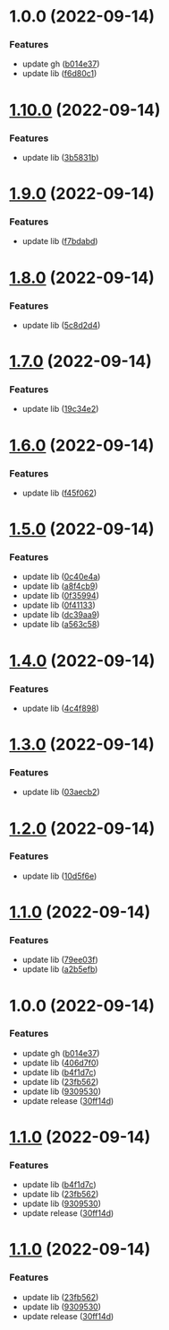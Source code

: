 # 1.0.0 (2022-09-14)


### Features

* update gh ([b014e37](https://github.com/ValinAHao/valin-workspace/commit/b014e3736d1a96e1f180da1dd6e27a4a94690662))
* update lib ([f6d80c1](https://github.com/ValinAHao/valin-workspace/commit/f6d80c12700a7af2321c9be8243d02d325ab308c))

# [1.10.0](https://github.com/ValinAHao/valin-workspace/compare/prettier-v1.9.0...prettier-v1.10.0) (2022-09-14)


### Features

* update lib ([3b5831b](https://github.com/ValinAHao/valin-workspace/commit/3b5831b7d39524c4eb6fba42b631bde7e6fd85d6))

# [1.9.0](https://github.com/ValinAHao/valin-workspace/compare/prettier-v1.8.0...prettier-v1.9.0) (2022-09-14)


### Features

* update lib ([f7bdabd](https://github.com/ValinAHao/valin-workspace/commit/f7bdabd870199d3a270cc3513fd77b182ea0905f))

# [1.8.0](https://github.com/ValinAHao/valin-workspace/compare/prettier-v1.7.0...prettier-v1.8.0) (2022-09-14)


### Features

* update lib ([5c8d2d4](https://github.com/ValinAHao/valin-workspace/commit/5c8d2d4b04b21c6dfc9145a2a0dc0e109fc5dc01))

# [1.7.0](https://github.com/ValinAHao/valin-workspace/compare/prettier-v1.6.0...prettier-v1.7.0) (2022-09-14)


### Features

* update lib ([19c34e2](https://github.com/ValinAHao/valin-workspace/commit/19c34e2befdb15dfb9c2f73a0361a78b496876e6))

# [1.6.0](https://github.com/ValinAHao/valin-workspace/compare/prettier-v1.5.0...prettier-v1.6.0) (2022-09-14)


### Features

* update lib ([f45f062](https://github.com/ValinAHao/valin-workspace/commit/f45f062c894e1f64851c213002c7430c4ea7c261))

# [1.5.0](https://github.com/ValinAHao/valin-workspace/compare/prettier-v1.4.0...prettier-v1.5.0) (2022-09-14)


### Features

* update lib ([0c40e4a](https://github.com/ValinAHao/valin-workspace/commit/0c40e4a0d7dde2d7cc4c3f0af73041c94f4c8132))
* update lib ([a8f4cb9](https://github.com/ValinAHao/valin-workspace/commit/a8f4cb9227c2455590f2fefa26e2a53670845475))
* update lib ([0f35994](https://github.com/ValinAHao/valin-workspace/commit/0f35994fa5db7f2df63f0277920ca5276ca03841))
* update lib ([0f41133](https://github.com/ValinAHao/valin-workspace/commit/0f4113352d9a4d2ea4c1687e86af13a60eda8fa4))
* update lib ([dc39aa9](https://github.com/ValinAHao/valin-workspace/commit/dc39aa94cf3ce060207bc4c06264775e2b84dc56))
* update lib ([a563c58](https://github.com/ValinAHao/valin-workspace/commit/a563c5871e24cf6ce958cc68c84a102700737ac8))

# [1.4.0](https://github.com/ValinAHao/valin-workspace/compare/prettier-v1.3.0...prettier-v1.4.0) (2022-09-14)


### Features

* update lib ([4c4f898](https://github.com/ValinAHao/valin-workspace/commit/4c4f898de196fd1ba434d0d5c9f11a15b666ad77))

# [1.3.0](https://github.com/ValinAHao/valin-workspace/compare/prettier-v1.2.0...prettier-v1.3.0) (2022-09-14)


### Features

* update lib ([03aecb2](https://github.com/ValinAHao/valin-workspace/commit/03aecb2134786d234d7d215ca740030c31014b9a))

# [1.2.0](https://github.com/ValinAHao/valin-workspace/compare/prettier-v1.1.0...prettier-v1.2.0) (2022-09-14)


### Features

* update lib ([10d5f6e](https://github.com/ValinAHao/valin-workspace/commit/10d5f6e84d4b1a94e00bffb07f0504577337f322))

# [1.1.0](https://github.com/ValinAHao/valin-workspace/compare/prettier-v1.0.0...prettier-v1.1.0) (2022-09-14)


### Features

* update lib ([79ee03f](https://github.com/ValinAHao/valin-workspace/commit/79ee03f8970c0a594dbbb373f1efeae5ef8de321))
* update lib ([a2b5efb](https://github.com/ValinAHao/valin-workspace/commit/a2b5efb4f55af66fde9ada93ae24d3a66a7113a7))

# 1.0.0 (2022-09-14)


### Features

* update gh ([b014e37](https://github.com/ValinAHao/valin-workspace/commit/b014e3736d1a96e1f180da1dd6e27a4a94690662))
* update lib ([406d7f0](https://github.com/ValinAHao/valin-workspace/commit/406d7f0d63558ad9c85ed347afb042ecaeb70552))
* update lib ([b4f1d7c](https://github.com/ValinAHao/valin-workspace/commit/b4f1d7c241a9d9356385d66627bb1ed4a7e5b181))
* update lib ([23fb562](https://github.com/ValinAHao/valin-workspace/commit/23fb562cdbb8281160fad3796372189cc30567ed))
* update lib ([9309530](https://github.com/ValinAHao/valin-workspace/commit/93095301e226be28ea4b37d95834b1ecea9973a6))
* update release ([30ff14d](https://github.com/ValinAHao/valin-workspace/commit/30ff14d68a24736bd5dba9ae40176c4a9adffd52))

# [1.1.0](https://github.com/ValinAHao/valin-workspace/compare/prettier-v1.0.0...prettier-v1.1.0) (2022-09-14)


### Features

* update lib ([b4f1d7c](https://github.com/ValinAHao/valin-workspace/commit/b4f1d7c241a9d9356385d66627bb1ed4a7e5b181))
* update lib ([23fb562](https://github.com/ValinAHao/valin-workspace/commit/23fb562cdbb8281160fad3796372189cc30567ed))
* update lib ([9309530](https://github.com/ValinAHao/valin-workspace/commit/93095301e226be28ea4b37d95834b1ecea9973a6))
* update release ([30ff14d](https://github.com/ValinAHao/valin-workspace/commit/30ff14d68a24736bd5dba9ae40176c4a9adffd52))

# [1.1.0](https://github.com/ValinAHao/valin-workspace/compare/prettier-v1.0.0...prettier-v1.1.0) (2022-09-14)


### Features

* update lib ([23fb562](https://github.com/ValinAHao/valin-workspace/commit/23fb562cdbb8281160fad3796372189cc30567ed))
* update lib ([9309530](https://github.com/ValinAHao/valin-workspace/commit/93095301e226be28ea4b37d95834b1ecea9973a6))
* update release ([30ff14d](https://github.com/ValinAHao/valin-workspace/commit/30ff14d68a24736bd5dba9ae40176c4a9adffd52))
